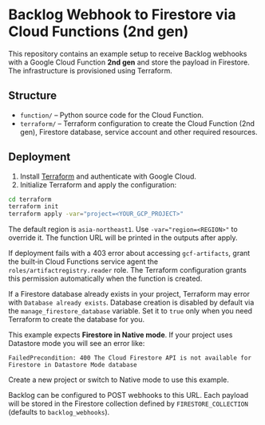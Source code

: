 # Backlog Webhook to Firestore via Cloud Functions (2nd gen)

This repository contains an example setup to receive Backlog webhooks with a Google Cloud Function **2nd gen** and store the payload in Firestore. The infrastructure is provisioned using Terraform.

## Structure

- `function/` – Python source code for the Cloud Function.
- `terraform/` – Terraform configuration to create the Cloud Function (2nd gen), Firestore database, service account and other required resources.

## Deployment

1. Install [Terraform](https://www.terraform.io/) and authenticate with Google Cloud.
2. Initialize Terraform and apply the configuration:

```bash
cd terraform
terraform init
terraform apply -var="project=<YOUR_GCP_PROJECT>"
```

The default region is `asia-northeast1`. Use `-var="region=<REGION>"` to override
it. The function URL will be printed in the outputs after apply.

If deployment fails with a 403 error about accessing `gcf-artifacts`,
grant the built‑in Cloud Functions service agent the
`roles/artifactregistry.reader` role. The Terraform configuration
grants this permission automatically when the function is created.

If a Firestore database already exists in your project, Terraform may
error with `Database already exists`. Database creation is disabled by
default via the `manage_firestore_database` variable. Set it to `true`
only when you need Terraform to create the database for you.

This example expects **Firestore in Native mode**. If your project
uses Datastore mode you will see an error like:

```
FailedPrecondition: 400 The Cloud Firestore API is not available for
Firestore in Datastore Mode database
```

Create a new project or switch to Native mode to use this example.

Backlog can be configured to POST webhooks to this URL. Each payload will be stored in the Firestore collection defined by `FIRESTORE_COLLECTION` (defaults to `backlog_webhooks`).
